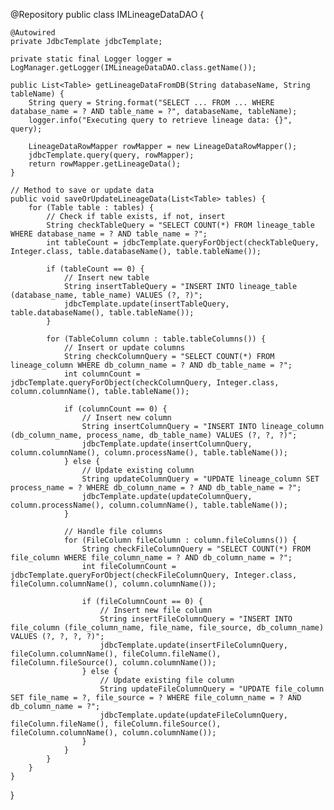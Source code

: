 @Repository
public class IMLineageDataDAO {

    @Autowired
    private JdbcTemplate jdbcTemplate;

    private static final Logger logger = LogManager.getLogger(IMLineageDataDAO.class.getName());

    public List<Table> getLineageDataFromDB(String databaseName, String tableName) {
        String query = String.format("SELECT ... FROM ... WHERE database_name = ? AND table_name = ?", databaseName, tableName);
        logger.info("Executing query to retrieve lineage data: {}", query);

        LineageDataRowMapper rowMapper = new LineageDataRowMapper();
        jdbcTemplate.query(query, rowMapper);
        return rowMapper.getLineageData();
    }

    // Method to save or update data
    public void saveOrUpdateLineageData(List<Table> tables) {
        for (Table table : tables) {
            // Check if table exists, if not, insert
            String checkTableQuery = "SELECT COUNT(*) FROM lineage_table WHERE database_name = ? AND table_name = ?";
            int tableCount = jdbcTemplate.queryForObject(checkTableQuery, Integer.class, table.databaseName(), table.tableName());

            if (tableCount == 0) {
                // Insert new table
                String insertTableQuery = "INSERT INTO lineage_table (database_name, table_name) VALUES (?, ?)";
                jdbcTemplate.update(insertTableQuery, table.databaseName(), table.tableName());
            }

            for (TableColumn column : table.tableColumns()) {
                // Insert or update columns
                String checkColumnQuery = "SELECT COUNT(*) FROM lineage_column WHERE db_column_name = ? AND db_table_name = ?";
                int columnCount = jdbcTemplate.queryForObject(checkColumnQuery, Integer.class, column.columnName(), table.tableName());

                if (columnCount == 0) {
                    // Insert new column
                    String insertColumnQuery = "INSERT INTO lineage_column (db_column_name, process_name, db_table_name) VALUES (?, ?, ?)";
                    jdbcTemplate.update(insertColumnQuery, column.columnName(), column.processName(), table.tableName());
                } else {
                    // Update existing column
                    String updateColumnQuery = "UPDATE lineage_column SET process_name = ? WHERE db_column_name = ? AND db_table_name = ?";
                    jdbcTemplate.update(updateColumnQuery, column.processName(), column.columnName(), table.tableName());
                }

                // Handle file columns
                for (FileColumn fileColumn : column.fileColumns()) {
                    String checkFileColumnQuery = "SELECT COUNT(*) FROM file_column WHERE file_column_name = ? AND db_column_name = ?";
                    int fileColumnCount = jdbcTemplate.queryForObject(checkFileColumnQuery, Integer.class, fileColumn.columnName(), column.columnName());

                    if (fileColumnCount == 0) {
                        // Insert new file column
                        String insertFileColumnQuery = "INSERT INTO file_column (file_column_name, file_name, file_source, db_column_name) VALUES (?, ?, ?, ?)";
                        jdbcTemplate.update(insertFileColumnQuery, fileColumn.columnName(), fileColumn.fileName(), fileColumn.fileSource(), column.columnName());
                    } else {
                        // Update existing file column
                        String updateFileColumnQuery = "UPDATE file_column SET file_name = ?, file_source = ? WHERE file_column_name = ? AND db_column_name = ?";
                        jdbcTemplate.update(updateFileColumnQuery, fileColumn.fileName(), fileColumn.fileSource(), fileColumn.columnName(), column.columnName());
                    }
                }
            }
        }
    }
}
